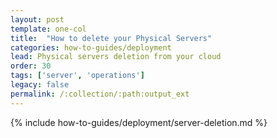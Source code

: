 ```yaml
---
layout: post
template: one-col
title:  "How to delete your Physical Servers"
categories: how-to-guides/deployment
lead: Physical servers deletion from your cloud
order: 30
tags: ['server', 'operations']
legacy: false
permalink: /:collection/:path:output_ext
---
```


{% include how-to-guides/deployment/server-deletion.md %}
